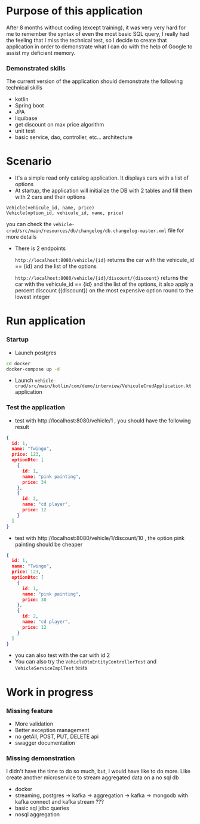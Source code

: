 # Purpose of this application

After 8 months without coding (except training), it was very very hard for me to remember
the syntax of even the most basic SQL query, I really had the feeling that I miss 
the technical test, so I decide to create that application in order to demonstrate 
what I can do with the help of Google to assist my deficient memory.

### Demonstrated skills

The current version of the application should demonstrate the following technical skills
- kotlin
- Spring boot
- JPA
- liquibase
- get discount on max price algorithm
- unit test
- basic service, dao, controller, etc... architecture

# Scenario
- It's a simple read only catalog application. It displays cars with a list of options
- At startup, the application will initialize the DB with 2 tables and fill them with 2 cars and their options
```
Vehicle(vehicule_id, name, price)
Vehicle(option_id, vehicule_id, name, price)
```
you can check the `vehicle-crud/src/main/resources/db/changelog/db.changelog-master.xml` file for more details
- There is 2 endpoints

  `http://localhost:8080/vehicle/{id}`
  returns the car with the vehicule_id == {id} and the list of the options

  `http://localhost:8080/vehicle/{id}/discount/{discount}`
  returns the car with the vehicule_id == {id} and the list of the options, it
  also apply a percent discount ({discount}) on the most expensive option round to the lowest integer

# Run application

### Startup

- Launch postgres
````bash
cd docker
docker-compose up -d
````
- Launch `vehicle-crud/src/main/kotlin/com/demo/interview/VehiculeCrudApplication.kt` application

### Test the application

- test with http://localhost:8080/vehicle/1 , you should have the following result
```json
{
  id: 1,
  name: "Twingo",
  price: 123,
  optionDto: [
    {
      id: 1,
      name: "pink painting",
      price: 34
    },
    {
      id: 2,
      name: "cd player",
      price: 12
    }
  ]
}
```
- test with http://localhost:8080/vehicle/1/discount/10 , the option pink painting should be cheaper
```json
{
  id: 1,
  name: "Twingo",
  price: 123,
  optionDto: [
    {
      id: 1,
      name: "pink painting",
      price: 30
    },
    {
      id: 2,
      name: "cd player",
      price: 12
    }
  ]
}
```
- you can also test with the car with id 2
- You can also try the `VehicleDtoEntityControllerTest` and `VehicleServiceImplTest` tests

# Work in progress

### Missing feature
- More validation
- Better exception management
- no getAll, POST, PUT, DELETE api
- swagger documentation

### Missing demonstration
I didn't have the time to do so much, but, I would have like to do more. Like create
another microservice to stream aggregated data on a no sql db
- docker
- streaming, postgres -> kafka -> aggregation -> kafka -> mongodb with kafka connect and kafka stream ???
- basic sql jdbc queries
- nosql aggregation

